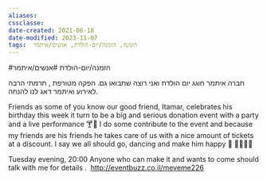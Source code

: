 ```yaml
---
aliases: 
cssclasse: 
date-created: 2021-06-18
date-modified: 2023-11-07
tags:  הזמנה, הזמנה/יום-הולדת, אנשים/איתמר
---
```

#הזמנה/יום-הולדת #אנשים/איתמר

חברה איתמר חוגג יום הולדת ואני רוצה שתבואו גם. הפקה מטורפת , תרמתי הרבה לאירוע ואיתמר דאג לנו להנחה.

Friends as some of you know our good friend, Itamar, celebrates his birthday this week it turn to be a big and serious donation event with a party and a live performance 🍸🍾
 I do some contribute to the event and because my friends are his friends he takes care of us with a nice amount of tickets at a discount.  I say we all should  go, dancing and make him happy 🥳 👯🕺🏼💃

Tuesday evening, 20:00
Anyone who can make it and wants to come should talk with me for details
.
 ‏ http://eventbuzz.co.il/meveme226
